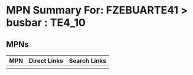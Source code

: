 



# MPN Summary For: FZEBUARTE41 > busbar : TE4_10

## MPNs
  

|MPN|Direct Links|Search Links|
| :--- | :--- | :--- |
||||
